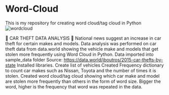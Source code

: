 # Word-Cloud
This is my repository for creating word cloud/tag cloud in Python 
![wordcloud](https://user-images.githubusercontent.com/85574461/205789922-71c67d36-478c-45c6-9b24-244ef61bda65.png)

🚙 CAR THEFT DATA ANALYSIS 🚙
National news suggest an increase in car theft for certain makes and models. Data analysis was performed on car theft data from data.world showing the vehicle make and models that get stolen more frequently using Word Cloud in Python.
Data imported into sample_data folder Source: https://data.world/jboutros/2015-car-thefts-by-state
Installed libraries.
Create list of vehicles
Created Frequency dictionary to count car makes such as Nissan, Toyota and the number of times it is stolen.
Created word cloud/tag cloud showing which car make and model are stolen more frequently than others in the form of word size. Bigger the word, higher is the frequency that word was repeated in the data.
